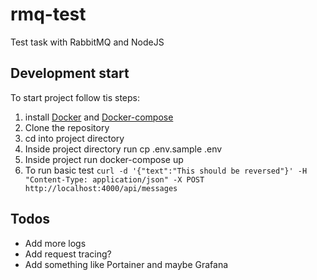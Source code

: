 # rmq-test

Test task with RabbitMQ and NodeJS

## Development start

To start project follow tis steps:

1. install [Docker](https://www.docker.com/) and [Docker-compose](https://docs.docker.com/compose/)
2. Clone the repository
3. cd into project directory
4. Inside project directory run cp .env.sample .env
5. Inside project run docker-compose up
6. To run basic test `curl -d '{"text":"This should be reversed"}' -H "Content-Type: application/json" -X POST http://localhost:4000/api/messages`

## Todos

- Add more logs
- Add request tracing?
- Add something like Portainer and maybe Grafana

